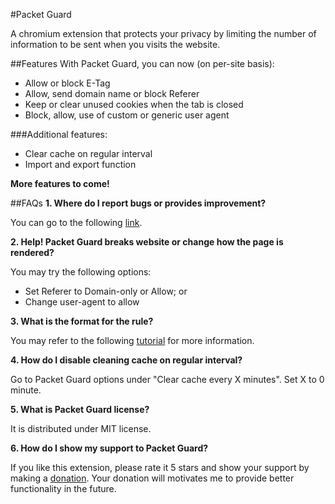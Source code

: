 #Packet Guard

A chromium extension that protects your privacy by limiting the number of information to be sent when you visits the website. 

##Features
With Packet Guard, you can now (on per-site basis):

- Allow or block E-Tag
- Allow, send domain name or block Referer 
- Keep or clear unused cookies when the tab is closed
- Block, allow, use of custom or generic user agent

###Additional features:

- Clear cache on regular interval
- Import and export function

**More features to come!**

##FAQs
**1. Where do I report bugs or provides improvement?**

You can go to the following [link](https://github.com/im-tkc/Packet-Guard/issues).

**2. Help! Packet Guard breaks website or change how the page is rendered?**

You may try the following options:

- Set Referer to Domain-only or Allow; or
- Change user-agent to allow

**3. What is the format for the rule?**

You may refer to the following [tutorial](https://github.com/im-tkc/Packet-Guard/wiki) for more information.

**4. How do I disable cleaning cache on regular interval?**

Go to Packet Guard options under "Clear cache every X minutes". Set X to 0 minute.

**5. What is Packet Guard license?**

It is distributed under MIT license. 

**6. How do I show my support to Packet Guard?**

 If you like this extension, please rate it 5 stars and show your support by making a [donation](https://www.paypal.com/cgi-bin/webscr?cmd=_s-xclick&hosted_button_id=TP4ADQC438224). Your donation will motivates me to provide better functionality in the future.